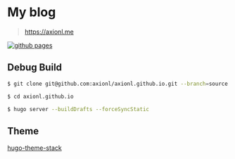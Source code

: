 # My blog

> https://axionl.me

[![github pages](https://github.com/axionl/axionl.github.io/actions/workflows/gh_pages.yml/badge.svg)](https://github.com/axionl/axionl.github.io/actions/workflows/gh_pages.yml)

## Debug Build

``` bash
$ git clone git@github.com:axionl/axionl.github.io.git --branch=source --depth=1

$ cd axionl.github.io

$ hugo server --buildDrafts --forceSyncStatic
```

## Theme

[hugo-theme-stack](https://github.com/CaiJimmy/hugo-theme-stack)